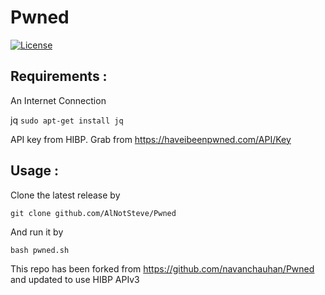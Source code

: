 # Pwned
[![License](https://img.shields.io/github/license/navanchauhan/Pwned.svg)]()

## Requirements :

An Internet Connection

jq `sudo apt-get install jq`

API key from HIBP.  Grab from https://haveibeenpwned.com/API/Key

## Usage :
Clone the latest release by

`git clone github.com/AlNotSteve/Pwned`

And run it by

`bash pwned.sh`

This repo has been forked from https://github.com/navanchauhan/Pwned and updated to use HIBP APIv3
